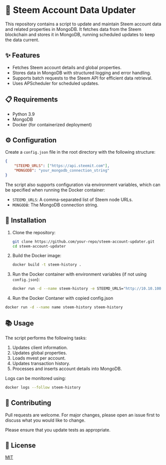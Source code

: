 
# 🌟 Steem Account Data Updater

This repository contains a script to update and maintain Steem account data and related properties in MongoDB. It fetches data from the Steem blockchain and stores it in MongoDB, running scheduled updates to keep the data current.

## ✨ Features
- Fetches Steem account details and global properties.
- Stores data in MongoDB with structured logging and error handling.
- Supports batch requests to the Steem API for efficient data retrieval.
- Uses APScheduler for scheduled updates.

## 📋 Requirements
- Python 3.9
- MongoDB
- Docker (for containerized deployment)

## ⚙️ Configuration
Create a `config.json` file in the root directory with the following structure:

```json
{
    "STEEMD_URLS": ["https://api.steemit.com"],
    "MONGODB": "your_mongodb_connection_string"
}
```

The script also supports configuration via environment variables, which can be specified when running the Docker container:

- `STEEMD_URLS`: A comma-separated list of Steem node URLs.
- `MONGODB`: The MongoDB connection string.

## 🚀 Installation

1. Clone the repository:
   ```sh
   git clone https://github.com/your-repo/steem-account-updater.git
   cd steem-account-updater
   ```

2. Build the Docker image:
   ```sh
   docker build -t steem-history .
   ```

3. Run the Docker container with environment variables (if not using `config.json`):
   ```sh
   docker run -d --name steem-history -e STEEMD_URLS="http://10.10.100.12:8080" -e MONGODB="mongodb://10.10.100.30:27017" steem-history
   ```

4. Run the Docker Contaner with copied config.json 

```sh
docker run -d --name name steem-history steem-history
```

## 📚 Usage
The script performs the following tasks:
1. Updates client information.
2. Updates global properties.
3. Loads mvest per account.
4. Updates transaction history.
5. Processes and inserts account details into MongoDB.

Logs can be monitored using:
```sh
docker logs --follow steem-history
```

## 🤝 Contributing
Pull requests are welcome. For major changes, please open an issue first to discuss what you would like to change.

Please ensure that you update tests as appropriate.

## 📜 License
[MIT](https://choosealicense.com/licenses/mit/)

